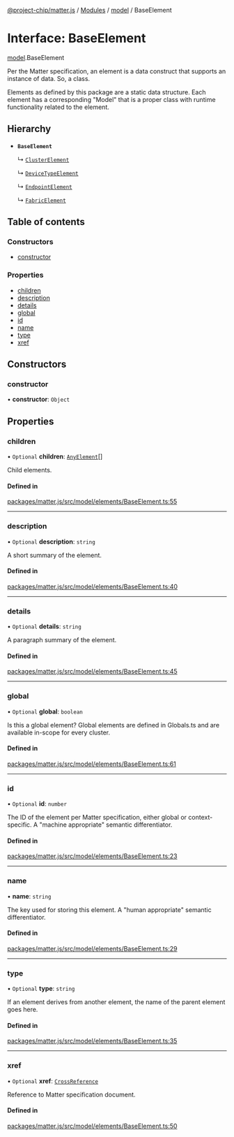 [@project-chip/matter.js](../README.md) / [Modules](../modules.md) / [model](../modules/model.md) / BaseElement

# Interface: BaseElement

[model](../modules/model.md).BaseElement

Per the Matter specification, an element is a data construct that supports
an instance of data.  So, a class.

Elements as defined by this package are a static data structure.  Each
element has a corresponding "Model" that is a proper class with runtime
functionality related to the element.

## Hierarchy

- **`BaseElement`**

  ↳ [`ClusterElement`](model.ClusterElement-1.md)

  ↳ [`DeviceTypeElement`](model.DeviceTypeElement-1.md)

  ↳ [`EndpointElement`](model.EndpointElement-1.md)

  ↳ [`FabricElement`](model.FabricElement-1.md)

## Table of contents

### Constructors

- [constructor](model.BaseElement-1.md#constructor)

### Properties

- [children](model.BaseElement-1.md#children)
- [description](model.BaseElement-1.md#description)
- [details](model.BaseElement-1.md#details)
- [global](model.BaseElement-1.md#global)
- [id](model.BaseElement-1.md#id)
- [name](model.BaseElement-1.md#name)
- [type](model.BaseElement-1.md#type)
- [xref](model.BaseElement-1.md#xref)

## Constructors

### constructor

• **constructor**: `Object`

## Properties

### children

• `Optional` **children**: [`AnyElement`](../modules/model.md#anyelement)[]

Child elements.

#### Defined in

[packages/matter.js/src/model/elements/BaseElement.ts:55](https://github.com/project-chip/matter.js/blob/0c058ae17fdba4c0b89b8b13c309011d51782299/packages/matter.js/src/model/elements/BaseElement.ts#L55)

___

### description

• `Optional` **description**: `string`

A short summary of the element.

#### Defined in

[packages/matter.js/src/model/elements/BaseElement.ts:40](https://github.com/project-chip/matter.js/blob/0c058ae17fdba4c0b89b8b13c309011d51782299/packages/matter.js/src/model/elements/BaseElement.ts#L40)

___

### details

• `Optional` **details**: `string`

A paragraph summary of the element.

#### Defined in

[packages/matter.js/src/model/elements/BaseElement.ts:45](https://github.com/project-chip/matter.js/blob/0c058ae17fdba4c0b89b8b13c309011d51782299/packages/matter.js/src/model/elements/BaseElement.ts#L45)

___

### global

• `Optional` **global**: `boolean`

Is this a global element?  Global elements are defined in Globals.ts
and are available in-scope for every cluster.

#### Defined in

[packages/matter.js/src/model/elements/BaseElement.ts:61](https://github.com/project-chip/matter.js/blob/0c058ae17fdba4c0b89b8b13c309011d51782299/packages/matter.js/src/model/elements/BaseElement.ts#L61)

___

### id

• `Optional` **id**: `number`

The ID of the element per Matter specification, either global or
context-specific.  A "machine appropriate" semantic differentiator.

#### Defined in

[packages/matter.js/src/model/elements/BaseElement.ts:23](https://github.com/project-chip/matter.js/blob/0c058ae17fdba4c0b89b8b13c309011d51782299/packages/matter.js/src/model/elements/BaseElement.ts#L23)

___

### name

• **name**: `string`

The key used for storing this element.  A "human appropriate" semantic
differentiator.

#### Defined in

[packages/matter.js/src/model/elements/BaseElement.ts:29](https://github.com/project-chip/matter.js/blob/0c058ae17fdba4c0b89b8b13c309011d51782299/packages/matter.js/src/model/elements/BaseElement.ts#L29)

___

### type

• `Optional` **type**: `string`

If an element derives from another element, the name of the parent
element goes here.

#### Defined in

[packages/matter.js/src/model/elements/BaseElement.ts:35](https://github.com/project-chip/matter.js/blob/0c058ae17fdba4c0b89b8b13c309011d51782299/packages/matter.js/src/model/elements/BaseElement.ts#L35)

___

### xref

• `Optional` **xref**: [`CrossReference`](../modules/model.Specification.md#crossreference)

Reference to Matter specification document.

#### Defined in

[packages/matter.js/src/model/elements/BaseElement.ts:50](https://github.com/project-chip/matter.js/blob/0c058ae17fdba4c0b89b8b13c309011d51782299/packages/matter.js/src/model/elements/BaseElement.ts#L50)
